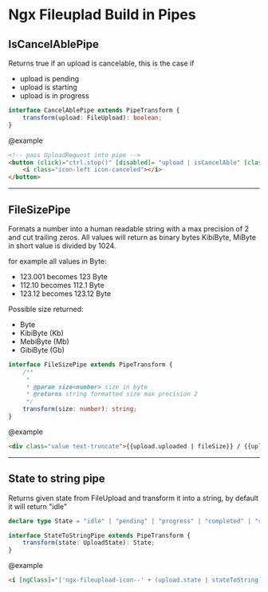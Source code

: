 # Ngx Fileuplad Build in Pipes

## IsCancelAblePipe 

Returns true if an upload is cancelable, this is the case if

- upload is pending
- upload is starting
- upload is in progress

```ts
interface CancelAblePipe extends PipeTransform {
    transform(upload: FileUpload): boolean;
}
```

@example

```html
<!-- pass UploadRequest into pipe -->
<button (click)="ctrl.stop()" [disabled]= "upload | isCancelAble" [class]="'btn.cancel btn-sm'">
    <i class="icon-left icon-canceled"></i>
</button>
```

---

## FileSizePipe 

Formats a number into a human readable string with a max precision of 2 and cut trailing zeros. All values will return as binary bytes 
KibiByte, MiByte in short value is divided by 1024.

for example all values in Byte: 

- 123.001 becomes 123 Byte
- 112.10  becomes 112.1 Byte
- 123.12  becomes 123.12 Byte

Possible size returned: 

- Byte
- KibiByte (Kb)
- MebiByte (Mb)
- GibiByte (Gb)

```ts
interface FileSizePipe extends PipeTransform {
    /**
     * 
     * @param size<number> size in byte
     * @returns string formatted size max precision 2
     */
    transform(size: number): string;
}
```

@example

```html
<div class="value text-truncate">{{upload.uploaded | fileSize}} / {{upload.size | fileSize}}</div>
```

---

## State to string pipe

Returns given state from FileUpload and transform it into a string, by default it will return "idle"

```ts
declare type State = "idle" | "pending" | "progress" | "completed" | "start" | "invalid" | "canceled";

interface StateToStringPipe extends PipeTransform {
    transform(state: UploadState): State;
}
```

@example

```html
<i [ngClass]="['ngx-fileupload-icon--' + (upload.state | stateToString)]"></i>
```

